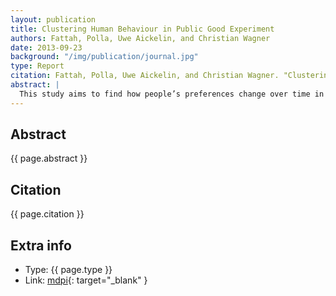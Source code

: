 ```yaml
---
layout: publication
title: Clustering Human Behaviour in Public Good Experiment
authors: Fattah, Polla, Uwe Aickelin, and Christian Wagner
date: 2013-09-23
background: "/img/publication/journal.jpg"
type: Report
citation: Fattah, Polla, Uwe Aickelin, and Christian Wagner. "Clustering Human Behaviour in Public Good Experiment" aFrist Year Repor of PhD (2013).
abstract: |
  This study aims to find how people’s preferences change over time in public good games by clustering subjects into multiple groups of preference according to their behaviour inside an experimental game. After collecting data based on separate segments of time and clustering each segment individually the difference between any two segments is measured using three different methods firs is considering clusters as groups and subjects as members in these groups then by intersecting these groups we can obtain changes percentage between any two clusters. Second method is by using area under the curve to find the agreement of people inside the same clusters. Third method is by using external cluster validity indices to measure similarities between two groups of clusters. till now the most promising method is area under the curve as it provides simple single number to show differences and it has obvious performance over two other techniques.
---
```


## Abstract

{{ page.abstract }}

## Citation

{{ page.citation }}

## Extra info

- Type: {{ page.type }}
- Link: [mdpi](https://www.mdpi.com/2227-7390/8/12/2171/pdf){: target="\_blank" }
